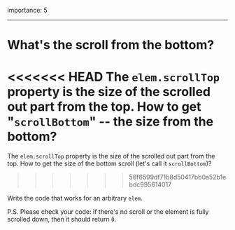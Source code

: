 importance: 5

---

# What's the scroll from the bottom?

<<<<<<< HEAD
The `elem.scrollTop` property is the size of the scrolled out part from the top. How to get "`scrollBottom`" -- the size from the bottom?
=======
The `elem.scrollTop` property is the size of the scrolled out part from the top. How to get the size of the bottom scroll (let's call it `scrollBottom`)?
>>>>>>> 58f6599df71b8d50417bb0a52b1ebdc995614017

Write the code that works for an arbitrary `elem`.

P.S. Please check your code: if there's no scroll or the element is fully scrolled down, then it should return `0`.
